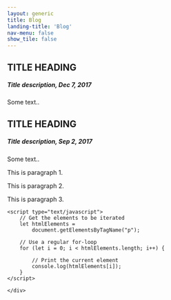 ```yaml
---
layout: generic
title: Blog
landing-title: 'Blog'
nav-menu: false
show_tile: false
---
```

<!-- Main -->
<div id="main" class="alt">

<div class="row">
  <div class="leftcolumn">
    <div class="card">
      <h2>TITLE HEADING</h2>
      <h5>Title description, Dec 7, 2017</h5>
      <p>Some text..</p>
    </div>
    <div class="card">
      <h2>TITLE HEADING</h2>
      <h5>Title description, Sep 2, 2017</h5>
      <p>Some text..</p>
    </div>
  </div>
    <!-- HTML elements to iterate -->
    <p>This is paragraph 1.</p>
    <p>This is paragraph 2.</p>
    <p>This is paragraph 3.</p>
 
    <script type="text/javascript">
        // Get the elements to be iterated
        let htmlElements =
            document.getElementsByTagName("p");
 
        // Use a regular for-loop
        for (let i = 0; i < htmlElements.length; i++) {
 
            // Print the current element
            console.log(htmlElements[i]);
        }
    </script>

    </div>

  
